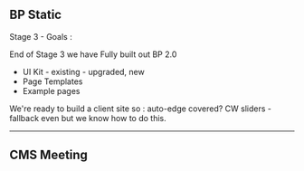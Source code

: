 ## BP Static 

Stage 3 - Goals : 

End of Stage 3 we have 
Fully built out BP 2.0 

- UI Kit - existing - upgraded, new
- Page Templates
- Example pages

We're ready to build a client site so : 
auto-edge covered?
CW sliders - fallback even but we know how to do this.



---

## CMS Meeting


